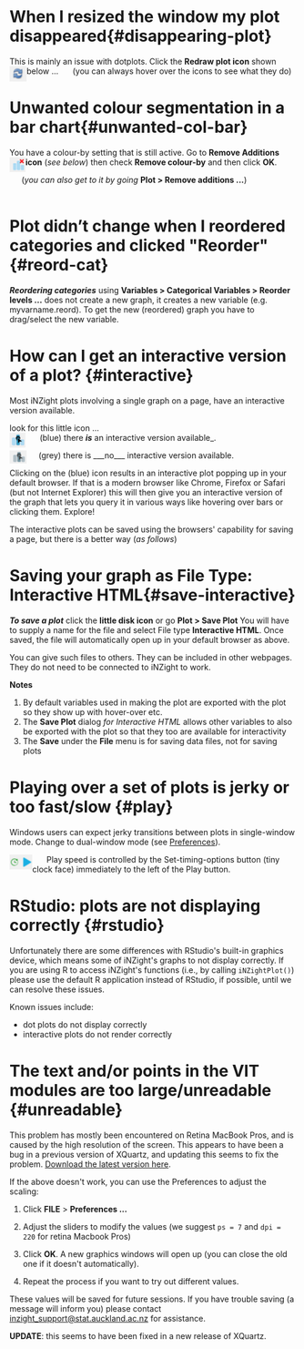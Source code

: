 # When I resized the window my plot disappeared{#disappearing-plot}

This is mainly an issue with dotplots. Click the __Redraw plot icon__ shown below ...
<img src="img/redraw.png" style="float:left" alt='Redraw plot' width='30'/>
&emsp;&ensp;(you can always hover over the icons to see what they do)

# Unwanted colour segmentation in a bar chart{#unwanted-col-bar}

You have a colour-by setting that is still active. Go to __Remove Additions icon__ (_see below_) then check __Remove colour-by__ and then click __OK__.
<img src="img/remove-additions.png" style="float:left" alt='Remove additions icon' width='28'/>

&emsp;&ensp;(_you can also get to it by going_ __Plot > Remove additions ...__)
<br><br>
# Plot didn’t change when I reordered categories and clicked "Reorder"{#reord-cat}

___Reordering categories___ using __Variables > Categorical Variables > Reorder levels ...__ does not create a new graph, it creates a new variable (e.g. myvarname.reord). To get the new (reordered) graph you have to drag/select the new variable.


# How can I get an interactive version of a plot? {#interactive}

Most iNZight plots involving a single graph on a page, have an interactive version available.

look for this little icon ...
<br>
<img src="img/interactive-yes.png" style="float:left" alt='Interactive plot available icon' width='28'/> &emsp;&ensp;
(blue) there ___is___ an interactive version available_.

<img src="img/interactive-no.png" style="float:left" alt='No interactive plot available icon' width='30'/>
&emsp;&ensp;(grey) there is ___no___ interactive version available.

Clicking on the (blue) icon results in an interactive plot popping up in your default browser. If that is a modern browser like Chrome, Firefox or Safari (but not Internet Explorer) this will then give you an interactive version of the graph that lets you query it in various ways like hovering over bars or clicking them. Explore!

The interactive plots can be saved using the browsers' capability for saving a page, but there is a better way (_as follows_)

# Saving your graph as File Type: Interactive HTML{#save-interactive}

___To save a plot___ click the __little disk icon__ or go __Plot > Save Plot__
You will have to supply a name for the file and select File type __Interactive HTML__.
Once saved, the file will automatically open up in your default browser as above.

You can give such files to others. They can be included in other webpages. They do not need to be connected to iNZight to work.

__Notes__

1. By default variables used in making the plot are exported with the plot so they show up with hover-over etc.
2. The __Save Plot__ dialog _for Interactive HTML_ allows other variables to also be exported with the plot so that they too are available for interactivity
3. The __Save__ under the __File__ menu is for saving data files, not for saving plots

# Playing over a set of plots is jerky or too fast/slow {#play}

Windows users can expect jerky transitions between plots in single-window mode. Change to dual-window mode (see [Preferences](../../user_guides/file_options/#preferences)).

<img src="img/timer-play.png" style="float:left" alt='timer icon' width='40'/> &emsp;&ensp; Play speed is controlled by the Set-timing-options button (tiny clock face) immediately to the left of the Play button.


# RStudio: plots are not displaying correctly {#rstudio}

Unfortunately there are some differences with RStudio's built-in graphics device, which means some of iNZight's graphs to not display correctly. If you are using R to access iNZight's functions (i.e., by calling `iNZightPlot()`) please use the default R application instead of RStudio, if possible, until we can resolve these issues.

Known issues include:
* dot plots do not display correctly
* interactive plots do not render correctly


# The text and/or points in the VIT modules are too large/unreadable {#unreadable}

This problem has mostly been encountered on Retina MacBook Pros, and is caused by the high resolution of the screen.
This appears to have been a bug in a previous version of XQuartz, and updating this seems to fix the problem.
[Download the latest version here](http://xquartz.macosforge.org/downloads/SL/XQuartz-2.7.8.dmg).

If the above doesn't work, you can use the Preferences to adjust the scaling:

1. Click __FILE__ &gt; __Preferences ...__

2. Adjust the sliders to modify the values (we suggest `ps = 7` and `dpi = 220` for retina Macbook Pros)

3. Click __OK__. A new graphics windows will open up (you can close the old one if it doesn't automatically).

4. Repeat the process if you want to try out different values.

These values will be saved for future sessions. If you have trouble saving (a message will inform you) please contact
<a href="mailto:inzight_support@stat.auckland.ac.nz?subject=[iNZight Technical Enquiry] VIT Preferences">inzight_support@stat.auckland.ac.nz</a>
for assistance.

**UPDATE**: this seems to have been fixed in a new release of XQuartz.
